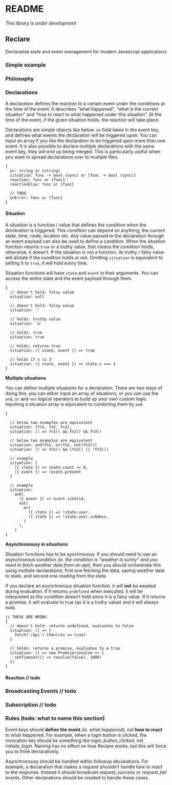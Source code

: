 # README

_This library is under development_

## Reclare

Declarative state and event management for modern Javascript applications

### Simple example

### Philosophy

### Declarations

A declaration defines the reaction to a certain event under the conditions at the time of the event. It describes “what happened“, “what is the current situation” and “how to react to what happened under this situation”. At the time of the event, if the given situation holds, the reaction will take place.

Declarations are simple objects like below. `on` field takes in the event key, and defines what events the declaration will be triggered upon. You can input an array if you like the declaration to be triggered upon more than one event. It is also possible to declare multiple declarations with the same event key, they will end up being merged. This is particularly useful when you want to spread declarations over to multiple files.

```text
{
  on: string or [string]
  situation: func -> bool (sync) or [func -> bool (sync)]
  reaction: func or [func]
  reactionElse: func or [func]

  // TODO
  onError: func or [func]
}
```

#### Situation

A situation is a function / value that defines the condition when the declaration is triggered. This condition can depend on anything; the current state, time, route, location etc. Any value passed to the declaration through an event payload can also be used to define a condition. When the situation function returns `true` or a truthy value, that means the condition holds, otherwise, it doesn’t. If the situation is not a function, its truthy / falsy value will dictate if the condition holds or not. Omitting `situation` is equivalent to setting it to `true`, it will hold every time.

Situation functions will have `state` and `event` in their arguments. You can access the entire state and the event payload through them.

```text
{
  // doesn't hold: falsy value
  situation: null

  // doesn't hold: falsy value
  situation: ''

  // holds: truthy value
  situation: 'a'

  // holds: true
  situation: true

  // holds: returns true
  situation: ({ state, event }) => true

  // holds if x is 3
  situation: ({ state, event }) => state.x === 3
}
```

**Multiple situations**

You can define multiple situations for a declaration. There are two ways of doing this: you can either input an array of situations, or you can use the `and`, `or` and `not` logical operators to build up your own custom logic. Inputting a situation array is equivalent to combining them by `and`.

```text
{

  // below two examples are equivalent
  situation: [fn1, fn2, fn3],
  situation: () => fn1() && fn2() && fn3()

  // below two examples are equivalent
  situation: and(fn1, or(fn2, not(fn3)))
  situation: () => fn1() && (fn2() || !fn3())

  // example
  situation: [
    ({ state }) => state.count >= 0,
    ({ event }) => !event.prevent
  ]

  // example
  situation:
    and(
      ({ event }) => event.isValid,
      not(
        or(
          ({ state }) => !state.user,
          ({ state }) => !state.user.isAdmin,
        )
      ),
    )
}
```

**Asynchronousy in situations**

Situation functions has to be synchronous. If you should need to use an asynchronous condition _\(ie. the condition is “weather is sunny” and you need to fetch weather data from an api\)_, then you should orchestrate this using multiple declarations; first one fetching the data, saving weather data to state, and second one reading from the state.

If you declare an asynchronous situation function, it will **not** be awaited during evaluation. If it returns `undefined` when executed, it will be interpreted as the condition doesn’t hold since it is a falsy value. If it returns a promise, it will evaluate to true \(as it is a truthy value\) and it will always hold.

```text
// THESE ARE WRONG
{
  // doesn't hold: returns undefined, evaluates to false
  situation: () => {
    fetch('/api').then(res => true)
  }

  // holds: returns a promise, evaluates to a true
  situation: () => new Promise(resolve => {
    setTimeout(() => resolve(false), 1000)
  })
}
```

#### Reaction // todo

### Broadcasting Events // todo

### Subscription // todo

### Rules \(todo: what to name this section\)

Event keys should **define the event** _\(ie. what happened\)_, not **how to react** to what happened. For example, when a login button is clicked, the invocation key should be something like _login\_button\_clicked_, not _initiate\_login_. Naming has no effect on how Reclare works, but this will force you to think declaratively.

Asynchronousy should be handled within followup declarations. For example, a declaration that makes a request shouldn’t handle how to react to the response. Instead it should broadcast _request\_success_ or _request\_fail_ events. Other declarations should be created to handle these cases.

